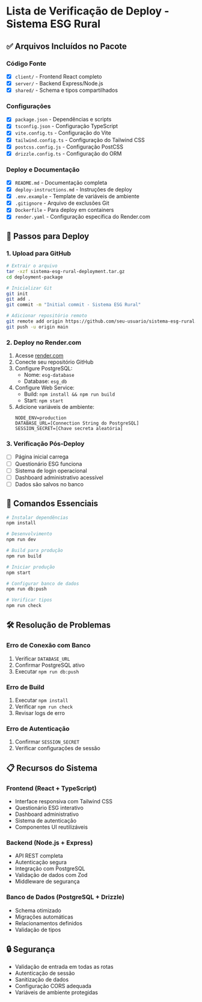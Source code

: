 # Lista de Verificação de Deploy - Sistema ESG Rural

## ✅ Arquivos Incluídos no Pacote

### Código Fonte
- [x] `client/` - Frontend React completo
- [x] `server/` - Backend Express/Node.js
- [x] `shared/` - Schema e tipos compartilhados

### Configurações
- [x] `package.json` - Dependências e scripts
- [x] `tsconfig.json` - Configuração TypeScript
- [x] `vite.config.ts` - Configuração do Vite
- [x] `tailwind.config.ts` - Configuração do Tailwind CSS
- [x] `postcss.config.js` - Configuração PostCSS
- [x] `drizzle.config.ts` - Configuração do ORM

### Deploy e Documentação
- [x] `README.md` - Documentação completa
- [x] `deploy-instructions.md` - Instruções de deploy
- [x] `.env.example` - Template de variáveis de ambiente
- [x] `.gitignore` - Arquivo de exclusões Git
- [x] `Dockerfile` - Para deploy em containers
- [x] `render.yaml` - Configuração específica do Render.com

## 🚀 Passos para Deploy

### 1. Upload para GitHub
```bash
# Extrair o arquivo
tar -xzf sistema-esg-rural-deployment.tar.gz
cd deployment-package

# Inicializar Git
git init
git add .
git commit -m "Initial commit - Sistema ESG Rural"

# Adicionar repositório remoto
git remote add origin https://github.com/seu-usuario/sistema-esg-rural.git
git push -u origin main
```

### 2. Deploy no Render.com
1. Acesse [render.com](https://render.com)
2. Conecte seu repositório GitHub
3. Configure PostgreSQL:
   - Nome: `esg-database`
   - Database: `esg_db`
4. Configure Web Service:
   - Build: `npm install && npm run build`
   - Start: `npm start`
5. Adicione variáveis de ambiente:
   ```
   NODE_ENV=production
   DATABASE_URL=[Connection String do PostgreSQL]
   SESSION_SECRET=[Chave secreta aleatória]
   ```

### 3. Verificação Pós-Deploy
- [ ] Página inicial carrega
- [ ] Questionário ESG funciona
- [ ] Sistema de login operacional
- [ ] Dashboard administrativo acessível
- [ ] Dados são salvos no banco

## 🔧 Comandos Essenciais

```bash
# Instalar dependências
npm install

# Desenvolvimento
npm run dev

# Build para produção
npm run build

# Iniciar produção
npm start

# Configurar banco de dados
npm run db:push

# Verificar tipos
npm run check
```

## 🛠 Resolução de Problemas

### Erro de Conexão com Banco
1. Verificar `DATABASE_URL`
2. Confirmar PostgreSQL ativo
3. Executar `npm run db:push`

### Erro de Build
1. Executar `npm install`
2. Verificar `npm run check`
3. Revisar logs de erro

### Erro de Autenticação
1. Confirmar `SESSION_SECRET`
2. Verificar configurações de sessão

## 📋 Recursos do Sistema

### Frontend (React + TypeScript)
- Interface responsiva com Tailwind CSS
- Questionário ESG interativo
- Dashboard administrativo
- Sistema de autenticação
- Componentes UI reutilizáveis

### Backend (Node.js + Express)
- API REST completa
- Autenticação segura
- Integração com PostgreSQL
- Validação de dados com Zod
- Middleware de segurança

### Banco de Dados (PostgreSQL + Drizzle)
- Schema otimizado
- Migrações automáticas
- Relacionamentos definidos
- Validação de tipos

## 🔒 Segurança

- Validação de entrada em todas as rotas
- Autenticação de sessão
- Sanitização de dados
- Configuração CORS adequada
- Variáveis de ambiente protegidas